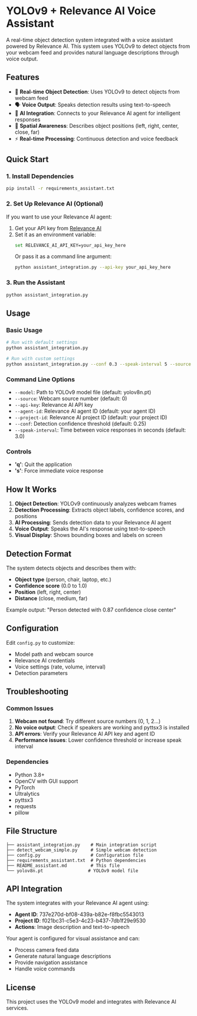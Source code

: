 # YOLOv9 + Relevance AI Voice Assistant

A real-time object detection system integrated with a voice assistant powered by Relevance AI. This system uses YOLOv9 to detect objects from your webcam feed and provides natural language descriptions through voice output.

## Features

- 🎥 **Real-time Object Detection**: Uses YOLOv9 to detect objects from webcam feed
- 🗣️ **Voice Output**: Speaks detection results using text-to-speech
- 🤖 **AI Integration**: Connects to your Relevance AI agent for intelligent responses
- 📍 **Spatial Awareness**: Describes object positions (left, right, center, close, far)
- ⚡ **Real-time Processing**: Continuous detection and voice feedback

## Quick Start

### 1. Install Dependencies

```bash
pip install -r requirements_assistant.txt
```

### 2. Set Up Relevance AI (Optional)

If you want to use your Relevance AI agent:

1. Get your API key from [Relevance AI](https://relevanceai.com)
2. Set it as an environment variable:
   ```bash
   set RELEVANCE_AI_API_KEY=your_api_key_here
   ```
   Or pass it as a command line argument:
   ```bash
   python assistant_integration.py --api-key your_api_key_here
   ```

### 3. Run the Assistant

```bash
python assistant_integration.py
```

## Usage

### Basic Usage
```bash
# Run with default settings
python assistant_integration.py

# Run with custom settings
python assistant_integration.py --conf 0.3 --speak-interval 5 --source 1
```

### Command Line Options

- `--model`: Path to YOLOv9 model file (default: yolov8n.pt)
- `--source`: Webcam source number (default: 0)
- `--api-key`: Relevance AI API key
- `--agent-id`: Relevance AI agent ID (default: your agent ID)
- `--project-id`: Relevance AI project ID (default: your project ID)
- `--conf`: Detection confidence threshold (default: 0.25)
- `--speak-interval`: Time between voice responses in seconds (default: 3.0)

### Controls

- **'q'**: Quit the application
- **'s'**: Force immediate voice response

## How It Works

1. **Object Detection**: YOLOv9 continuously analyzes webcam frames
2. **Detection Processing**: Extracts object labels, confidence scores, and positions
3. **AI Processing**: Sends detection data to your Relevance AI agent
4. **Voice Output**: Speaks the AI's response using text-to-speech
5. **Visual Display**: Shows bounding boxes and labels on screen

## Detection Format

The system detects objects and describes them with:
- **Object type** (person, chair, laptop, etc.)
- **Confidence score** (0.0 to 1.0)
- **Position** (left, right, center)
- **Distance** (close, medium, far)

Example output: "Person detected with 0.87 confidence close center"

## Configuration

Edit `config.py` to customize:
- Model path and webcam source
- Relevance AI credentials
- Voice settings (rate, volume, interval)
- Detection parameters

## Troubleshooting

### Common Issues

1. **Webcam not found**: Try different source numbers (0, 1, 2...)
2. **No voice output**: Check if speakers are working and pyttsx3 is installed
3. **API errors**: Verify your Relevance AI API key and agent ID
4. **Performance issues**: Lower confidence threshold or increase speak interval

### Dependencies

- Python 3.8+
- OpenCV with GUI support
- PyTorch
- Ultralytics
- pyttsx3
- requests
- pillow

## File Structure

```
├── assistant_integration.py    # Main integration script
├── detect_webcam_simple.py     # Simple webcam detection
├── config.py                   # Configuration file
├── requirements_assistant.txt  # Python dependencies
├── README_assistant.md         # This file
└── yolov8n.pt                 # YOLOv9 model file
```

## API Integration

The system integrates with your Relevance AI agent using:
- **Agent ID**: 737e270d-bf08-439a-b82e-f8fbc5543013
- **Project ID**: f021bc31-c5e3-4c23-b437-7db1f29e9530
- **Actions**: Image description and text-to-speech

Your agent is configured for visual assistance and can:
- Process camera feed data
- Generate natural language descriptions
- Provide navigation assistance
- Handle voice commands

## License

This project uses the YOLOv9 model and integrates with Relevance AI services.
